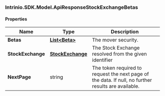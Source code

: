 [//]: # (CLASS:Intrinio.SDK.Model.ApiResponseStockExchangeBetas)

[//]: # (KIND:object)

### Intrinio.SDK.Model.ApiResponseStockExchangeBetas
#### Properties

[//]: # (START_DEFINITION)

Name | Type | Description
------------ | ------------- | -------------
**Betas** | [**List&lt;Beta&gt;**](Beta.md) | The mover security. &nbsp;
**StockExchange** | [**StockExchange**](StockExchange.md) | The Stock Exchange resolved from the given identifier &nbsp;
**NextPage** | string | The token required to request the next page of the data. If null, no further results are available. &nbsp;

[//]: # (END_DEFINITION)


[//]: # (CONTAINED_CLASS:Intrinio.SDK.Model.Beta)


[//]: # (CONTAINED_CLASS:Intrinio.SDK.Model.StockExchange)


